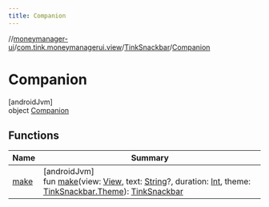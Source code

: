 ```yaml
---
title: Companion
---
```

//[moneymanager-ui](../../../../index.html)/[com.tink.moneymanagerui.view](../../index.html)/[TinkSnackbar](../index.html)/[Companion](index.html)



# Companion



[androidJvm]\
object [Companion](index.html)



## Functions


| Name | Summary |
|---|---|
| [make](make.html) | [androidJvm]<br>fun [make](make.html)(view: [View](https://developer.android.com/reference/kotlin/android/view/View.html), text: [String](https://kotlinlang.org/api/latest/jvm/stdlib/kotlin/-string/index.html)?, duration: [Int](https://kotlinlang.org/api/latest/jvm/stdlib/kotlin/-int/index.html), theme: [TinkSnackbar.Theme](../-theme/index.html)): [TinkSnackbar](../index.html) |

